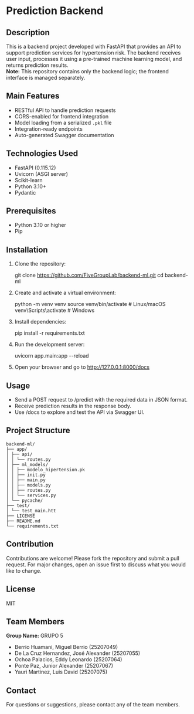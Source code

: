 # Prediction Backend

## Description

This is a backend project developed with FastAPI that provides an API to support prediction services for hypertension risk. The backend receives user input, processes it using a pre-trained machine learning model, and returns prediction results.  
**Note:** This repository contains only the backend logic; the frontend interface is managed separately.

## Main Features

- RESTful API to handle prediction requests
- CORS-enabled for frontend integration
- Model loading from a serialized `.pkl` file
- Integration-ready endpoints
- Auto-generated Swagger documentation

## Technologies Used

- FastAPI (0.115.12)
- Uvicorn (ASGI server)
- Scikit-learn
- Python 3.10+
- Pydantic

## Prerequisites

- Python 3.10 or higher
- Pip

## Installation

1. Clone the repository:

   git clone https://github.com/FiveGroupLab/backend-ml.git
   cd backend-ml

2. Create and activate a virtual environment:

   python -m venv venv
   source venv/bin/activate     # Linux/macOS
   venv\Scripts\activate        # Windows

3. Install dependencies:

   pip install -r requirements.txt

4. Run the development server:

   uvicorn app.main:app --reload

5. Open your browser and go to http://127.0.0.1:8000/docs

## Usage

- Send a POST request to /predict with the required data in JSON format.
- Receive prediction results in the response body.
- Use /docs to explore and test the API via Swagger UI.

## Project Structure

```
backend-ml/
├── app/
│ ├── api/
│ │ └── routes.py
│ ├── ml_models/
│ │ ├── modelo_hipertension.pk
│ │ ├── init.py
│ │ ├── main.py
│ │ ├── models.py
│ │ ├── routes.py
│ │ └── services.py
│ └── pycache/
├── test/
│ └── test_main.htt
├── LICENSE
├── README.md
└── requirements.txt
```

## Contribution

Contributions are welcome! Please fork the repository and submit a pull request. For major changes, open an issue first to discuss what you would like to change.

## License

MIT

## Team Members

**Group Name:** GRUPO 5

- Berrio Huamani, Miguel Berrio (25207049)
- De La Cruz Hernandez, José Alexander (25207055)
- Ochoa Palacios, Eddy Leonardo (25207064)
- Ponte Paz, Junior Alexander (25207067)
- Yauri Martinez, Luis David (25207075)

## Contact

For questions or suggestions, please contact any of the team members.
